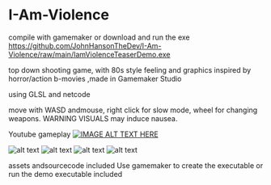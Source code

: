 # I-Am-Violence

compile with gamemaker 
or download and run the exe
https://github.com/JohnHansonTheDev/I-Am-Violence/raw/main/IamViolenceTeaserDemo.exe

top down shooting game, with 80s style feeling and graphics inspired by horror/action b-movies ,made in Gamemaker Studio

using GLSL 
and netcode

move with WASD andmouse, right click for slow mode, wheel for changing weapons.
WARNING VISUALS may induce nausea.

Youtube gameplay
[![IMAGE ALT TEXT HERE](https://img.youtube.com/vi/7jAdunEqOB0/0.jpg)](https://www.youtube.com/watch?v=7jAdunEqOB0)

![alt text](https://i.imgur.com/h2jAFg3.png)
![alt text](https://i.imgur.com/hBHdZxY.png)
![alt text](https://i.imgur.com/5Imbrwd.png)
![alt text](https://i.imgur.com/0XGnoe9.png)

assets andsourcecode included
Use gamemaker to create the executable or run the demo executable included

